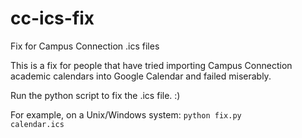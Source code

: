 # cc-ics-fix
Fix for Campus Connection .ics files

This is a fix for people that have tried importing Campus Connection academic calendars into Google Calendar and failed miserably.

Run the python script to fix the .ics file. :)

For example, on a Unix/Windows system:
<code>python fix.py calendar.ics</code>
